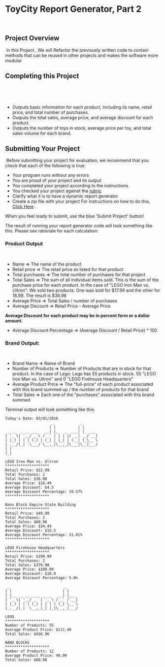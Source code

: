 # ToyCity Report Generator, Part 2
​
## Project Overview
​
In this Project , We will Refactor the previously written code to contain methods that can be reused in other projects and makes the software more modular
​

## Completing this Project
​

​
* Outputs basic information for each product, including its name, retail price, and total number of purchases.
* Outputs the total sales, average price, and average discount for each product.
* Outputs the number of toys in stock, average price per toy, and total sales volume for each brand.
​
​

## Submitting Your Project
​
Before submitting your project for evaluation, we recommend that you check that each of the following is true:
​
* Your program runs without any errors
* You are proud of your project and its output
* You completed your project according to the instructions
* You checked your project against the [rubric](https://review.udacity.com/#!/projects/5604025048/rubric "rubric")
* Clarify what it is to have a dynamic report generator
* Create a zip file with your project
For instructions on how to do this, [Click Here](https://docs.google.com/document/d/1jPCDXBuD4xV8PsGLa5K9Fpn_9lSCTrXeOWcUKQGnATU/pub "Instructions on creating a zip file") .
​

When you feel ready to submit, use the blue 'Submit Project' button!
​

The result of running your report generator code will look something like this. Please see rationale for each calculation:
​

### Product Output
​
* Name => The name of the product
* Retail price => The retail price as listed for that product
* Total purchases => The total number of purchases for that project
* Total Sales => The sum of all individual items sold. This is the sum of the purchase price for each product. In the case of "LEGO Iron Man vs. Ultron": We sold two products. One was sold for $17.99 and the other for 18.99. The result is $36.98
* Average Price => Total Sales / number of purchases
* Average Discount => Retail Price - Average Price

**Average Discount for each product may be in percent form or a dollar amount.**
​
* Average Discount Percentage => (Average Discount / Retail Price) * 100
​

### Brand Output:
​
* Brand Name => Name of Brand
* Number of Products => Number of Products that are in stock for that product. In the case of Lego: Lego has 55 products in stock. 55 "LEGO Iron Man vs. Ultron" and 0 "LEGO Firehouse Headquarters"
* Average Product Price => The "full-price" of each product associated with this brand summed up / the number of products for that brand
* Total Sales => Each one of the "purchases" associated with this brand summed
​

Terminal output will look something like this:
​
```
Today's Date: 03/01/2016
                     _            _       
                    | |          | |      
 _ __  _ __ ___   __| |_   _  ___| |_ ___
| '_ \| '__/ _ \ / _` | | | |/ __| __/ __|
| |_) | | | (_) | (_| | |_| | (__| |_\__ \
| .__/|_|  \___/ \__,_|\__,_|\___|\__|___/
| |                                       
|_|                                       
​
LEGO Iron Man vs. Ultron
********************
Retail Price: $22.99
Total Purchases: 2
Total Sales: $36.98
Average Price: $18.49
Average Discount: $4.5
Average Discount Percentage: 19.57%
********************
​
Nano Block Empire State Building
********************
Retail Price: $49.99
Total Purchases: 2
Total Sales: $68.98
Average Price: $34.49
Average Discount: $15.5
Average Discount Percentage: 31.01%
********************
​
LEGO Firehouse Headquarters
********************
Retail Price: $199.99
Total Purchases: 2
Total Sales: $379.98
Average Price: $189.99
Average Discount: $10.0
Average Discount Percentage: 5.0%
​
 _                         _     
| |                       | |    
| |__  _ __ __ _ _ __   __| |___
| '_ \| '__/ _` | '_ \ / _` / __|
| |_) | | | (_| | | | | (_| \__ \
|_.__/|_|  \__,_|_| |_|\__,_|___/
​
LEGO
********************
Number of Products: 55
Average Product Price: $111.49
Total Sales: $416.96
​
NANO BLOCKS
********************
Number of Products: 12
Average Product Price: 49.99
Total Sales: $68.98
```
